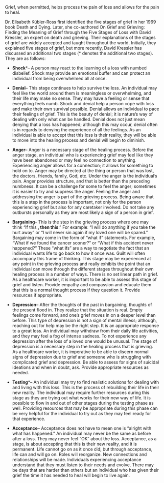 Grief, when permitted, helps process the pain of loss and allows for the pain to heal.

Dr. Elisabeth Kübler-Ross first identified the five stages of grief in her 1969 book Death and Dying. Later, she co-authored On Grief and Grieving: Finding the Meaning of Grief through the Five Stages of Loss with David Kressler, an expert on death and grieving. Their explanations of the stages of grief are widely accepted and taught throughout the world. Initially, they explained five stages of grief, but more recently, David Kressler has discussed an additional two stages (* denotes the additional two stages). They are as follows:

- **Shock***– A person may react to the learning of a loss with numbed disbelief. Shock may provide an emotional buffer and can protect an individual from being overwhelmed all at once.

- **Denial**– This stage continues to help survive the loss. An individual may feel like the world around them is meaningless or overwhelming, and their life may make no sense. They may have a feeling or sense that everything feels numb. Shock and denial help a person cope with loss and make their own survival possible. Denial allows an individual to pace their feelings of grief. This is the beauty of denial; it is nature’s way of dealing with only what can be handled. Denial does not just mean denying that a loss has happened; although this may occur, denial often is in regards to denying the experience of all the feelings. As an individual is able to accept that this loss is their reality, they will be able to move into the healing process and denial will begin to diminish.

- **Anger**– Anger is a necessary stage of the healing process. Before the anger stage, an individual who is experiencing grief may feel like they have been abandoned or may feel no connection to anything. Experiencing anger allows for a connection; it allows for something to hold on to. Anger may be directed at the thing or person that was lost, the doctors, friends, family, God, etc. Under the anger is the individual’s pain. Anger provides structure, and that is better than the preceding numbness. It can be a challenge for some to feel the anger; sometimes it is easier to try and suppress the anger. Feeling the anger and addressing the anger is part of the grieving process. Being aware that this is a step in the process is important, not only for the person experiencing grief but also for any caretaker involved. Do not take any outbursts personally as they are most likely a sign of a person in grief.

- **Bargaining**– This is the step in the grieving process where one may think “If this __, then this__.” For example: “I will do anything if you take the hurt away” or “I will never sin again if my loved one will be spared.” Bargaining may come in the form of “what if” statements. For example, “What if we found the cancer sooner?” or “What if this accident never happened?” These “what ifs” are a way to negotiate the fact that an individual wants life to go back to how it once was. Guilt will often accompany this frame of thinking. This stage may be experienced at any point in the grieving process and really exhibits the point that an individual can move through the different stages throughout their own healing process in a number of ways. There is no set linear path in grief. As a healthcare worker, it is important to be able to assess this stage of grief and listen. Provide empathy and compassion and educate them that this is a normal thought process if they question it. Provide resources if appropriate.

- **Depression**– After the thoughts of the past in bargaining, thoughts of the present flood in. They realize that the situation is real. Empty feelings come forward, and one’s grief moves in on a deeper level than before. This type of depression is not a sign of mental illness; although, reaching out for help may be the right step. It is an appropriate response to a great loss. An individual may withdraw from their daily life activities, and they may feel a fog of intense sadness. To not experience any depression after the loss of a loved one would be unusual. The stage of depression is a necessary step in the healing process that is grieving. As a healthcare worker, it is imperative to be able to discern normal signs of depression due to grief and someone who is struggling with complicated grief and depression. Be able to assess for signs of suicidal ideations and when in doubt, ask. Provide appropriate resources as needed.

- **Testing***– An individual may try to find realistic solutions for dealing with and living with this loss. This is the process of rebuilding their life in their new reality. The individual may require further resources during this stage as they are trying out what works for their new way of life. It is possible to flow in and out of other stages during the testing phase as well. Providing resources that may be appropriate during this phase can be very helpful for the individual to try out as they may feel ready for that experience.

- **Acceptance**– Acceptance does not have to mean one is “alright with what has happened.” An individual may never be the same as before after a loss. They may never feel “OK” about the loss. Acceptance, as a stage, is about accepting that this is their new reality, and it is permanent. Life cannot go on as it once did, but through acceptance, life can and will go on. Roles will reorganize. New connections and relationships will be made. Individuals experiencing acceptance understand that they must listen to their needs and evolve. There may be days that are harder than others but an individual who has given their grief the time it has needed to heal will begin to live again.